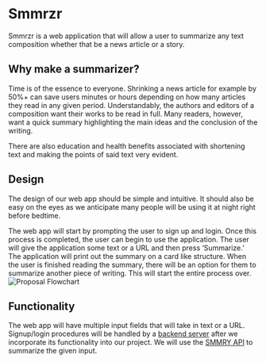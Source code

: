 # Smmrzr

Smmrzr is a web application that will allow a user to summarize any text composition whether that be a news article or a story.

## Why make a summarizer?
Time is of the essence to everyone. Shrinking a news article for example by 50%+ can save users minutes or hours depending on how many articles they read in any given period. Understandably, the authors and editors of a composition want their works to be read in full. Many readers, however, want a quick summary highlighting the main ideas and the conclusion of the writing.

There are also education and health benefits associated with shortening text and making the points of said text very evident.

## Design
The design of our web app should be simple and intuitive. It should also be easy on the eyes as we anticipate many people will be using it at night right before bedtime. 

The web app will start by prompting the user to sign up and login. Once this process is completed, the user can begin to use the application. The user will give the application some text or a URL and then press ‘Summarize.’ The application will print out the summary on a card like structure. When the user is finished reading the summary, there will be an option for them to summarize another piece of writing. This will start the entire process over. 
![Proposal Flowchart](https://code2flow.com/vQxmbN.png)

## Functionality
The web app will have multiple input fields that will take in text or a URL. Signup/login procedures will be handled by a [backend server](https://github.com/cgburgess/comp426-backend) after we incorporate its functionality into our project. We will use the [SMMRY API](https://smmry.com/api) to summarize the given input.
